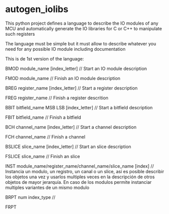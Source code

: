 # autogen_iolibs
This python project defines a language to describe the IO modules of any MCU and automatically generate the IO libraries for C or C++ to manipulate such registers

The language must be simple but it must allow to describe whatever you need for any possible IO module including documentation

This is de 1st version of the language:

BMOD module_name [index_letter] // Start an IO module description

FMOD module_name // Finish an IO module description

BREG register_name [index_letter] // Start a register description

FREG register_name // Finish a register descrition

BBIT bitfield_name MSB LSB [index_letter] // Start a bitfield description

FBIT bitfield_name // Finish a bitfield

BCH channel_name [index_letter] // Start a channel description

FCH channel_name // Finish a channel

BSLICE slice_name [index_letter] // Start an slice description

FSLICE slice_name // Finish an slice

INST module_name/register_name/channel_name/slice_name [index] // Instancia un modulo, un registro, un canal o un slice, así es posible describir los objetos una vez y usarlos multiples veces en la descripción de otros objetos de mayor jerarquía. En caso de los modulos permite instanciar multiples variantes de un mismo modulo

BRPT num index_type //

FRPT 
